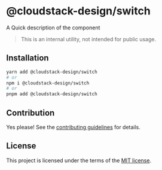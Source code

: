 # @cloudstack-design/switch

A Quick description of the component

> This is an internal utility, not intended for public usage.

## Installation

```sh
yarn add @cloudstack-design/switch
# or
npm i @cloudstack-design/switch
# or
pnpm add @cloudstack-design/switch
```

## Contribution

Yes please! See the
[contributing guidelines](https://github.com/cloudstack-tech/cloudstack-design/blob/master/CONTRIBUTING.md)
for details.

## License

This project is licensed under the terms of the
[MIT license](https://github.com/cloudstack-tech/cloudstack-design/blob/master/LICENSE).